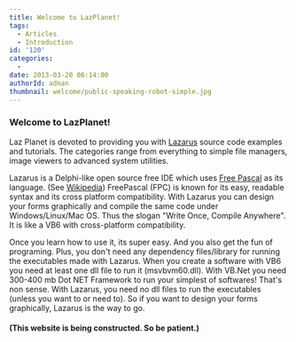 ```yaml
---
title: Welcome to LazPlanet!
tags:
  - Articles
  - Introduction
id: '120'
categories:
  - 
date: 2013-03-20 06:14:00
authorId: adnan
thumbnail: welcome/public-speaking-robot-simple.jpg
---
```


### Welcome to LazPlanet!

Laz Planet is devoted to providing you with [Lazarus](http://www.lazarus.freepascal.org/) source code examples and tutorials. The categories range from everything to simple file managers, image viewers to advanced system utilities.
<!-- more -->
  

Lazarus is a Delphi-like open source free IDE which uses [Free Pascal](http://en.wikipedia.org/wiki/Free_Pascal) as its language. (See [Wikipedia](http://en.wikipedia.org/wiki/Lazarus_%28IDE%29)) FreePascal (FPC) is known for its easy, readable syntax and its cross platform compatibility. With Lazarus you can design your forms graphically and compile the same code under Windows/Linux/Mac OS. Thus the slogan "Write Once, Compile Anywhere". It is like a VB6 with cross-platform compatibility.  
  
  

Once you learn how to use it, its super easy. And you also get the fun of programing. Plus, you don't need any dependency files/library for running the executables made with Lazarus. When you create a software with VB6 you need at least one dll file to run it (msvbvm60.dll). With VB.Net you need 300-400 mb Dot NET Framework to run your simplest of softwares! That's non sense. With Lazarus, you need no dll files to run the executables (unless you want to or need to). So if you want to design your forms graphically, Lazarus is the way to go.  
  
  

  

#### (This website is being constructed. So be patient.)